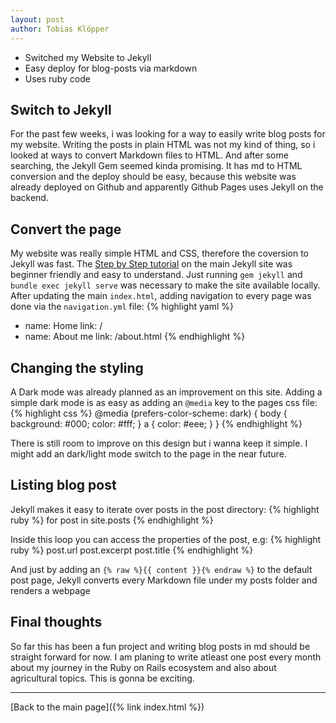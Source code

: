 ```yaml
---
layout: post
author: Tobias Klöpper
---
```


- Switched my Website to Jekyll
- Easy deploy for blog-posts via markdown
- Uses ruby code

## Switch to Jekyll

For the past few weeks, i was looking for a way to easily write blog posts for my website. Writing the posts in plain HTML was not my kind of thing, so i looked at ways to convert Markdown files to HTML. And after some searching, the Jekyll Gem seemed kinda promising. It has md to HTML conversion and the deploy should be easy, because this website was already deployed on Github and apparently Github Pages uses Jekyll on the backend. 

## Convert the page

My website was really simple HTML and CSS, therefore the coversion to Jekyll was fast. The [Step by Step tutorial](https://jekyllrb.com/docs/step-by-step/01-setup/) on the main Jekyll site was beginner friendly and easy to understand. Just running `gem jekyll` and `bundle exec jekyll serve` was necessary to make the site available locally. After updating the main `index.html`, adding navigation to every page was done via the `navigation.yml` file:
{% highlight yaml %}
  - name: Home
    link: /
  - name: About me
    link: /about.html
{% endhighlight %}

## Changing the styling

A Dark mode was already planned as an improvement on this site. Adding a simple dark mode is as easy as adding an `@media` key to the pages css file: 
{% highlight css %}
  @media (prefers-color-scheme: dark) {
    body { background: #000; color: #fff; }
    a { color: #eee; }
  }
{% endhighlight %}

There is still room to improve on this design but i wanna keep it simple. I might add an dark/light mode switch to the page in the near future.

## Listing blog post

Jekyll makes it easy to iterate over posts in the post directory:
{% highlight ruby %}
  for post in site.posts 
{% endhighlight %}

Inside this loop you can access the properties of the post, e.g:
{% highlight ruby %}
  post.url
  post.excerpt
  post.title
{% endhighlight %}

And just by adding an `{% raw %}{{ content }}{% endraw %}` to the default post page, Jekyll converts every Markdown file under my posts folder and renders a webpage

## Final thoughts

So far this has been a fun project and writing blog posts in md should be straight forward for now. I am planing to write atleast one post every month about my journey in the Ruby on Rails ecosystem and also about agricultural topics. This is gonna be exciting. 

---
[Back to the main page]({% link index.html %})